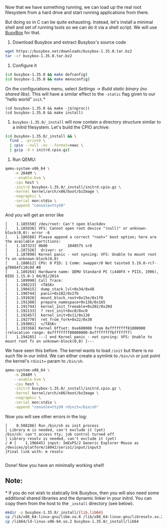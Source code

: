 Now that we have something running, we can load up the real root filesystem from a hard drive and start running applications from there.

But doing so in C can be quite exhausting. Instead, let's install a minimal shell and set of running tools so we can do it via a shell script. We will use [BusyBox](https://www.busybox.net/) for that.

1.  Download Busybox and extract Busybox's source code

```bash
wget https://busybox.net/downloads/busybox-1.35.0.tar.bz2
tar -xf busybox-1.35.0.tar.bz2
```

1.  Configure it
```bash
(cd busybox-1.35.0 && make defconfig)
(cd busybox-1.35.0 && make menuconfig)
```

On the configurations menu, select *Settings -> Build static binary (no shared libs)*. This will have a similar effect to the `-static` flag given to our "hello world" `init`.\* 

```
(cd busybox-1.35.0 && make -j$(nproc))
(cd busybox-1.35.0 && make install)
```

1.  `busybox-1.35.0/_install` will now contain a directory structure similar to a initrd filesystem. Let's build the CPIO archive:


```bash
(cd busybox-1.35.0/_install && \
  find . -print0 \
  | cpio --null -ov --format=newc \
  | gzip -9 > initrd.cpio.gz)
```

1.  Run QEMU:

```bash
qemu-system-x86_64 \
    -m 2048M \
    --enable-kvm \
    -cpu host \
    -initrd busybox-1.35.0/_install/initrd.cpio.gz \
    -kernel kernel/arch/x86/boot/bzImage \
    -nographic \
    -serial mon:stdio \
    -append "console=ttyS0"
```

And you will get an error like

```
[    1.185550] /dev/root: Can't open blockdev
[    1.185936] VFS: Cannot open root device "(null)" or unknown-block(0,0): error -6
[    1.186588] Please append a correct "root=" boot option; here are the available partitions:
[    1.187323] 0b00         1048575 sr0 
[    1.187326]  driver: sr
[    1.187890] Kernel panic - not syncing: VFS: Unable to mount root fs on unknown-block(0,0)
[    1.188612] CPU: 0 PID: 1 Comm: swapper/0 Not tainted 5.19.0-rc7-g70664fc10c0d #8
[    1.189264] Hardware name: QEMU Standard PC (i440FX + PIIX, 1996), BIOS 1.15.0-1 04/01/2014
[    1.189990] Call Trace:
[    1.190223]  <TASK>
[    1.190415]  dump_stack_lvl+0x34/0x48
[    1.190744]  panic+0x102/0x27b
[    1.191026]  mount_block_root+0x15e/0x1f8
[    1.191388]  prepare_namespace+0x136/0x165
[    1.191744]  kernel_init_freeable+0x202/0x20d
[    1.192133]  ? rest_init+0xc0/0xc0
[    1.192457]  kernel_init+0x11/0x120
[    1.192770]  ret_from_fork+0x22/0x30
[    1.193091]  </TASK>
[    1.193368] Kernel Offset: 0xe600000 from 0xffffffff81000000 (relocation range: 0xffffffff80000000-0xffffffffbfffffff)
[    1.194285] ---[ end Kernel panic - not syncing: VFS: Unable to mount root fs on unknown-block(0,0) ]---
```

We have seen this before. The kernel wants to load `/init` but there is no such file in our initrd. We can either create a symlink to `/bin/sh` or just point the kernel's `rdinit=` param to `/bin/sh`.

```bash
qemu-system-x86_64 \
    -m 2048M \
    --enable-kvm \
    -cpu host \
    -initrd busybox-1.35.0/_install/initrd.cpio.gz \
    -kernel kernel/arch/x86/boot/bzImage \
    -nographic \
    -serial mon:stdio \
    -append "console=ttyS0 rdinit=/bin/sh"
```

Now you will see other errors in the log:

```
[    0.588286] Run /bin/sh as init process                                                                                               │ Library m is needed, can't exclude it (yet)
/bin/sh: can't access tty; job control turned off                                                                                        │ Library resolv is needed, can't exclude it (yet)
/ # [    1.196645] input: ImExPS/2 Generic Explorer Mouse as /devices/platform/i8042/serio1/input/input3                                 │Final link with: m resolv
                                                    
```

Done! Now you have an minimally working shell!


## Note: 
\* If you do not wish to statically link Busybox, then you will also need some additional shared libraries and the dynamic linker in your initrd. You can copy them from the host to the `_install` directory (see below).

```bash
mkdir -p busybox-1.35.0/_install/{lib,lib64}
cp /lib/x86_64-linux-gnu/libm.so.6 /lib/x86_64-linux-gnu/libresolv.so.2 /lib/x86_64-linux-gnu/libc.so.6 busybox-1.35.0/_install/lib/x86_64-linux-gnu
cp /lib64/ld-linux-x86-64.so.2 busybox-1.35.0/_install/lib64
```
